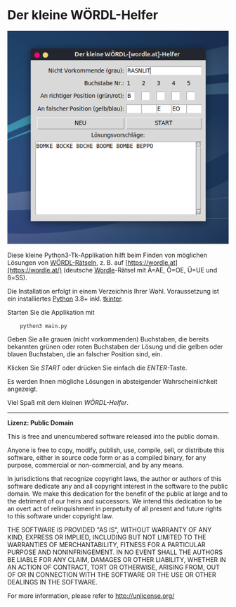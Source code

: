 # Der kleine WÖRDL-Helfer

![Screenshot](assets/screenshot.png)

Diese kleine Python3-Tk-Applikation hilft beim Finden von möglichen Lösungen von [WÖRDL-Rätseln](https://wordle.at/), z. B. auf [https://wordle.at](https://wordle.at/) (deutsche [Wordle](https://de.wikipedia.org/wiki/Wordle)-Rätsel mit Ä=AE, Ö=OE, Ü=UE und ß=SS).

Die Installation erfolgt in einem Verzeichnis Ihrer Wahl. Voraussetzung ist ein installiertes [Python](https://www.python.org/) 3.8+ inkl. [tkinter](https://docs.python.org/3/library/tkinter.html). 

Starten Sie die Applikation mit

		python3 main.py

Geben Sie alle grauen (nicht vorkommenden) Buchstaben, die bereits bekannten grünen oder roten Buchstaben der Lösung und die gelben oder blauen Buchstaben, die an falscher Position sind, ein.

Klicken Sie *START* oder drücken Sie einfach die *ENTER*-Taste.

Es werden Ihnen mögliche Lösungen in absteigender Wahrscheinlichkeit angezeigt.

Viel Spaß mit dem kleinen *WÖRDL-Helfer*.

---

**Lizenz: Public Domain** 

This is free and unencumbered software released into the public domain.

Anyone is free to copy, modify, publish, use, compile, sell, or
distribute this software, either in source code form or as a compiled
binary, for any purpose, commercial or non-commercial, and by any
means.

In jurisdictions that recognize copyright laws, the author or authors
of this software dedicate any and all copyright interest in the
software to the public domain. We make this dedication for the benefit
of the public at large and to the detriment of our heirs and
successors. We intend this dedication to be an overt act of
relinquishment in perpetuity of all present and future rights to this
software under copyright law.

THE SOFTWARE IS PROVIDED "AS IS", WITHOUT WARRANTY OF ANY KIND,
EXPRESS OR IMPLIED, INCLUDING BUT NOT LIMITED TO THE WARRANTIES OF
MERCHANTABILITY, FITNESS FOR A PARTICULAR PURPOSE AND NONINFRINGEMENT.
IN NO EVENT SHALL THE AUTHORS BE LIABLE FOR ANY CLAIM, DAMAGES OR
OTHER LIABILITY, WHETHER IN AN ACTION OF CONTRACT, TORT OR OTHERWISE,
ARISING FROM, OUT OF OR IN CONNECTION WITH THE SOFTWARE OR THE USE OR
OTHER DEALINGS IN THE SOFTWARE.

For more information, please refer to <http://unlicense.org/>